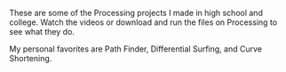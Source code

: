 These are some of the Processing projects I made in high school and college. Watch the videos or download and run the files on Processing to see what they do.

My personal favorites are Path Finder, Differential Surfing, and Curve Shortening.
